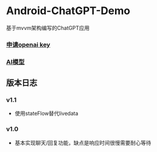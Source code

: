 # Android-ChatGPT-Demo
基于mvvm架构编写的ChatGPT应用


### [申请openai key](https://platform.openai.com/account/api-keys)
### [AI模型](https://platform.openai.com/docs/api-reference/authentication)

## 版本日志

### v1.1
- 使用stateFlow替代livedata

### v1.0
- 基本实现聊天/回复功能，缺点是响应时间很慢需要耐心等待
